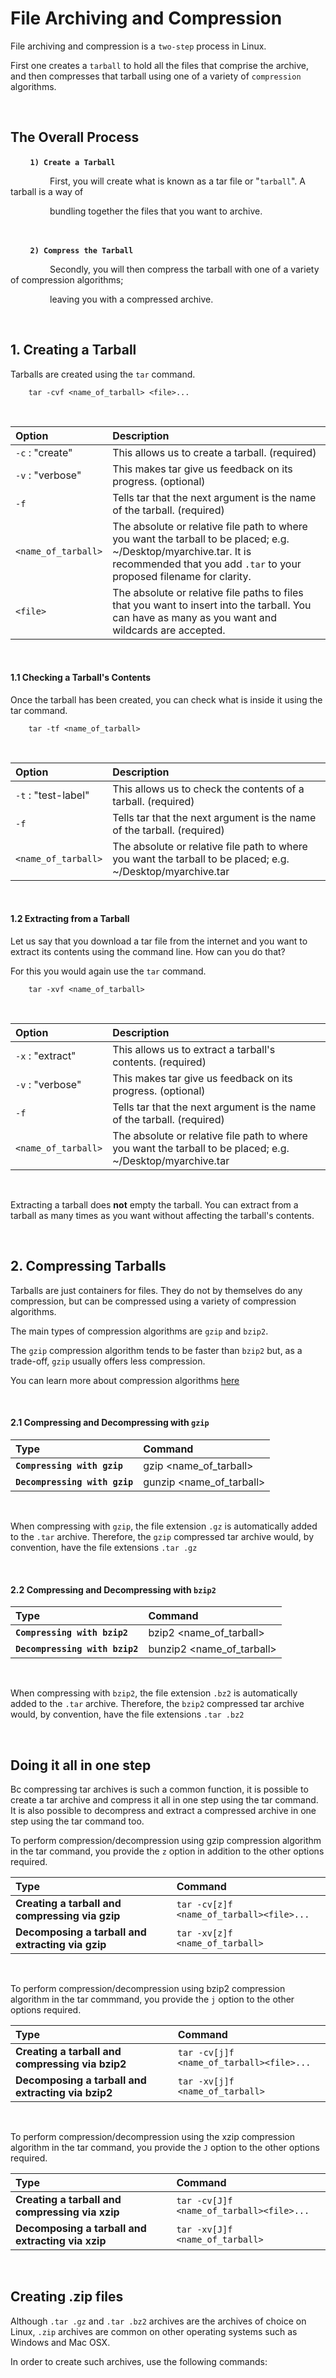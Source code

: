 # **File Archiving and Compression**

File archiving and compression is a `two-step` process in Linux.

First one creates a `tarball` to hold all the files that comprise the archive, and then
compresses that tarball using one of a variety of `compression` algorithms.

&nbsp;

## **The Overall Process**

&nbsp; &nbsp; &nbsp; &nbsp; **`1) Create a Tarball`**

&nbsp; &nbsp; &nbsp; &nbsp; &nbsp; &nbsp; &nbsp; &nbsp; First, you will create what is known as a tar file or "`tarball`". A tarball is a way of 

&nbsp; &nbsp; &nbsp; &nbsp; &nbsp; &nbsp; &nbsp; &nbsp; bundling together the files that you want to archive.

&nbsp;

&nbsp; &nbsp; &nbsp; &nbsp; **`2) Compress the Tarball`**

&nbsp; &nbsp; &nbsp; &nbsp; &nbsp; &nbsp; &nbsp; &nbsp; Secondly, you will then compress the tarball with one of a variety of compression algorithms; 

&nbsp; &nbsp; &nbsp; &nbsp; &nbsp; &nbsp; &nbsp; &nbsp; leaving you with a compressed archive.

&nbsp;

## **1. Creating a Tarball**

Tarballs are created using the `tar` command.

        tar -cvf <name_of_tarball> <file>...

&nbsp;

| Option | Description |
|:-------|:------------|
| `-c` : "create" | This allows us to create a tarball. (required) |
| `-v` : "verbose" | This makes tar give us feedback on its progress. (optional) |
| `-f` | Tells tar that the next argument is the name of the tarball. (required) |
| `<name_of_tarball>` | The absolute or relative file path to where you want the tarball to be placed; e.g. ~/Desktop/myarchive.tar. It is recommended that you add `.tar` to your proposed filename for clarity. |
| `<file>` | The absolute or relative file paths to files that you want to insert into the tarball. You can have as many as you want and wildcards are accepted. |

&nbsp;

#### **1.1 Checking a Tarball's Contents**

Once the tarball has been created, you can check what is inside it using the tar command.

        tar -tf <name_of_tarball>

&nbsp;

| Option | Description |
|:-------|:------------|
| `-t` : "test-label" | This allows us to check the contents of a tarball. (required) |
| `-f` | Tells tar that the next argument is the name of the tarball. (required) |
| `<name_of_tarball>` | The absolute or relative file path to where you want the tarball to be placed; e.g. ~/Desktop/myarchive.tar |

&nbsp;

#### **1.2 Extracting from a Tarball**

Let us say that you download a tar file from the internet and you want to extract its contents using the command line. How can you do that?

For this you would again use the `tar` command.

        tar -xvf <name_of_tarball>

&nbsp;

| Option | Description |
|:-------|:------------|
| `-x` : "extract" | This allows us to extract a tarball's contents. (required) |
| `-v` : "verbose" | This makes tar give us feedback on its progress. (optional) |
| `-f` | Tells tar that the next argument is the name of the tarball. (required) |
| `<name_of_tarball>` | The absolute or relative file path to where you want the tarball to be placed; e.g. ~/Desktop/myarchive.tar |

&nbsp;

Extracting a tarball does **not** empty the tarball. You can extract from a tarball as many times as you want without affecting the tarball's contents.

&nbsp;

## **2. Compressing Tarballs**

Tarballs are just containers for files. They do not by themselves do any compression, but can be compressed using a variety of compression algorithms.

The main types of compression algorithms are `gzip` and `bzip2`.

The `gzip` compression algorithm tends to be faster than `bzip2` but, as a trade-off, `gzip` usually offers less compression.

You can learn more about compression algorithms [here](https://www.rootusers.com/gzip-vs-bzip2-vs-xz-performance-comparison/)

&nbsp;

#### **2.1 Compressing and Decompressing with `gzip`**

| Type | Command |
|:-----|:--------|
| **`Compressing with gzip`** | gzip <name_of_tarball> |
| **`Decompressing with gzip`** | gunzip <name_of_tarball> |

&nbsp;

When compressing with `gzip`, the file extension `.gz` is automatically added to the `.tar` archive. Therefore, the `gzip` compressed tar archive would, by convention, have the file extensions `.tar .gz`

&nbsp;

#### **2.2 Compressing and Decompressing with `bzip2`**

| Type | Command |
|:-----|:--------|
| **`Compressing with bzip2`** | bzip2 <name_of_tarball> |
| **`Decompressing with bzip2`** | bunzip2 <name_of_tarball> |

&nbsp;

When compressing with `bzip2`, the file extension `.bz2` is automatically added to the `.tar` archive. Therefore, the `bzip2` compressed tar archive would, by convention, have the file extensions `.tar .bz2`

&nbsp;

## **Doing it all in one step**

Bc compressing tar archives is such a common function, it is possible to create a tar archive and compress it all in one step using the tar command. It is also possible to decompress and extract a compressed archive in one step using the tar command too.

To perform compression/decompression using gzip compression algorithm in the tar command, you provide the `z` option in addition to the other options required.

| Type | Command |
|:-----|:--------|
| **Creating a tarball and compressing via gzip** | `tar -cv[z]f <name_of_tarball><file>...` |
| **Decomposing a tarball and extracting via gzip** | `tar -xv[z]f <name_of_tarball>` |

&nbsp;

To perform compression/decompression using bzip2 compression algorithm in the tar commmand, you provide the `j` option to the other options required.

| Type | Command |
|:-----|:--------|
| **Creating a tarball and compressing via bzip2** | `tar -cv[j]f <name_of_tarball><file>...` |
| **Decomposing a tarball and extracting via bzip2** | `tar -xv[j]f <name_of_tarball>` |

&nbsp;

To perform compression/decompression using the xzip compression algorithm in the tar command, you provide the `J` option to the other options required.

| Type | Command |
|:-----|:--------|
| **Creating a tarball and compressing via xzip** | `tar -cv[J]f <name_of_tarball><file>...` |
| **Decomposing a tarball and extracting via xzip** | `tar -xv[J]f <name_of_tarball>` |

&nbsp;

## **Creating .zip files**

Although `.tar .gz` and `.tar .bz2` archives are the archives of choice on Linux, `.zip` archives are common on other operating systems such as Windows and Mac OSX.

In order to create such archives, use the following commands:

